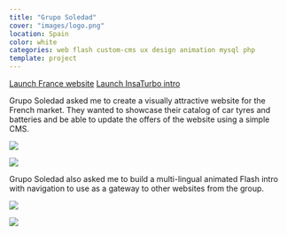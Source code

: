 ```yaml
---
title: "Grupo Soledad"
cover: "images/logo.png"
location: Spain
color: white
categories: web flash custom-cms ux design animation mysql php
template: project
---
```


<p class="align-center">
<a class="btn" role="button" href="http://work.joanmira.com/webs/gruposoledad/francia/" target="_blank">Launch France website</a>
<a class="btn" role="button" href="http://work.joanmira.com/webs/gruposoledad/insaturbo/" target="_blank">Launch InsaTurbo intro</a>
</p>

Grupo Soledad asked me to create a visually attractive website for the French market. They wanted to showcase their catalog of car tyres and batteries and be able to update the offers of the website using a simple CMS.

![](/work/gruposoledad/images/1.jpg)

![](/work/gruposoledad/images/2.jpg)

Grupo Soledad also asked me to build a multi-lingual animated Flash intro with navigation to use as a gateway to other websites from the group.

![](/work/gruposoledad/images/3.jpg)

![](/work/gruposoledad/images/4.jpg)
